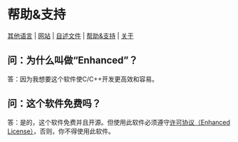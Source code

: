 # 帮助&支持

[其他语言](../Help-Support.Languages.md) | [网站](http://any-possible.github.io/enhanced-website) | [自述文件](README.md) | [帮助&支持](Help-Support.md) | [关于](About.md)

## 问：为什么叫做“Enhanced”？

答：因为我想要这个软件使C/C++开发更高效和容易。

## 问：这个软件免费吗？

答：是的，这个软件免费并且开源。但使用此软件必须遵守[许可协议（Enhanced License）](../../LICENSE)，否则，你不得使用此软件。
